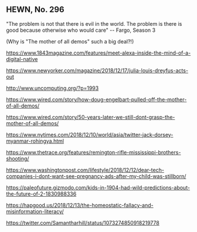 ## HEWN, No. 296

"The problem is not that there is evil in the world. The problem is there is good because otherwise who would care" -- Fargo, Season 3

(Why is "The mother of all demos" such a big deal?!)

https://www.1843magazine.com/features/meet-alexa-inside-the-mind-of-a-digital-native

https://www.newyorker.com/magazine/2018/12/17/julia-louis-dreyfus-acts-out

http://www.uncomputing.org/?p=1993

https://www.wired.com/story/how-doug-engelbart-pulled-off-the-mother-of-all-demos/

https://www.wired.com/story/50-years-later-we-still-dont-grasp-the-mother-of-all-demos/

https://www.nytimes.com/2018/12/10/world/asia/twitter-jack-dorsey-myanmar-rohingya.html

https://www.thetrace.org/features/remington-rifle-mississippi-brothers-shooting/

https://www.washingtonpost.com/lifestyle/2018/12/12/dear-tech-companies-i-dont-want-see-pregnancy-ads-after-my-child-was-stillborn/

https://paleofuture.gizmodo.com/kids-in-1904-had-wild-predictions-about-the-future-of-2-1830988336

https://hapgood.us/2018/12/13/the-homeostatic-fallacy-and-misinformation-literacy/

https://twitter.com/Samantharhill/status/1073274850918219778

